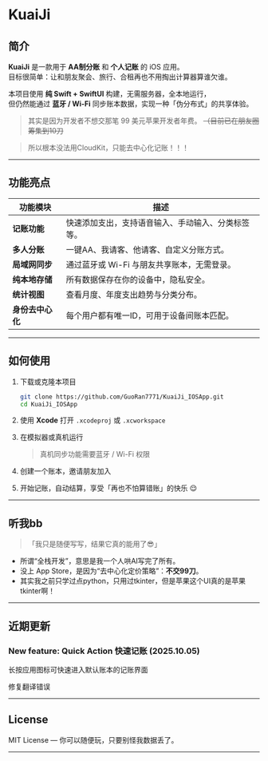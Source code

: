 # KuaiJi   

## 简介

**KuaiJi** 是一款用于 **AA制分账** 和 **个人记账** 的 iOS 应用。  
目标很简单：让和朋友聚会、旅行、合租再也不用掏出计算器算谁欠谁。  

本项目使用 **纯 Swift + SwiftUI** 构建，无需服务器，全本地运行，  
但仍然能通过 **蓝牙 / Wi-Fi** 同步账本数据，实现一种「伪分布式」的共享体验。  
> 其实是因为开发者不想交那笔 99 美元苹果开发者年费。 ~~（目前已在朋友圈筹集到10刀~~

> 所以根本没法用CloudKit，只能去中心化记账！！！
---

## 功能亮点

| 功能模块 | 描述 |
|-----------|------|
| **记账功能** | 快速添加支出，支持语音输入、手动输入、分类标签等。 |
| **多人分账** | 一键AA、我请客、他请客、自定义分账方式。 |
| **局域网同步** | 通过蓝牙或 Wi-Fi 与朋友共享账本，无需登录。 |
| **纯本地存储** | 所有数据保存在你的设备中，隐私安全。 |
| **统计视图** | 查看月度、年度支出趋势与分类分布。 |
| **身份去中心化** | 每个用户都有唯一ID，可用于设备间账本匹配。 |

---

## 如何使用

1. 下载或克隆本项目  
   ```bash
   git clone https://github.com/GuoRan7771/KuaiJi_IOSApp.git
   cd KuaiJi_IOSApp

2. 使用 **Xcode** 打开 `.xcodeproj` 或 `.xcworkspace`
3. 在模拟器或真机运行

   > 真机同步功能需要蓝牙 / Wi-Fi 权限
4. 创建一个账本，邀请朋友加入
5. 开始记账，自动结算，享受「再也不怕算错账」的快乐 😌
   
---

## 听我bb

> 「我只是随便写写，结果它真的能用了😎」

* 所谓“全栈开发”，意思是我一个人哄AI写完了所有。
* 没上 App Store，是因为“去中心化定价策略”：**不交99刀**。
* 其实我之前只学过点python，只用过tkinter，但是苹果这个UI真的是苹果tkinter啊！

---

## 近期更新

### New feature: Quick Action 快速记账 (2025.10.05)
长按应用图标可快速进入默认账本的记账界面

修复翻译错误

---

## License

MIT License — 你可以随便玩，只要别怪我数据丢了。

---
